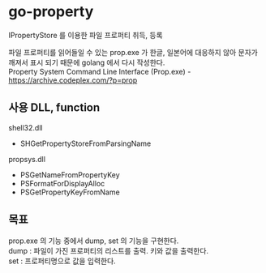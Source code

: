 # go-property
IPropertyStore 를 이용한 파일 프로퍼티 취득, 등록  
  
파일 프로퍼티를 읽어들일 수 있는 prop.exe 가 한글, 일본어에 대응하지 않아 문자가 깨져서 표시 되기 때문에 golang 에서 다시 작성한다.  
Property System Command Line Interface (Prop.exe) - https://archive.codeplex.com/?p=prop
  
사용 DLL, function  
--
shell32.dll
* SHGetPropertyStoreFromParsingName  

propsys.dll  
* PSGetNameFromPropertyKey  
* PSFormatForDisplayAlloc  
* PSGetPropertyKeyFromName  
  
목표
--
prop.exe 의 기능 중에서 dump, set 의 기능을 구현한다.  
dump : 파일이 가진 프로퍼티의 리스트를 출력. 키와 값을 출력한다.  
set : 프로퍼티명으로 값을 입력한다.  
  
  
